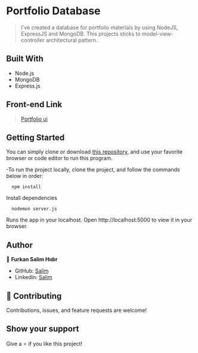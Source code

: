 # Portfolio Database

> I've created a database for portfolio materials by using NodeJS, ExpressJS and MongoDB. This projects sticks to model-view-controller architectural pattern.

## Built With

- Node.js
- MongoDB
- Express.js

## Front-end Link
> [Portfolio ui](https://github.com/Fsher07/Portfolio)

## Getting Started

You can simply clone or download [this repository](https://github.com/Fsher07/Fimple-practicum/tree/development), and use your favorite browser or code editor to run this program.

-To run the project locally, clone the project, and follow the commands below in order:

```
  npm install
```

Install dependencies

```
  nodemon server.js
```

Runs the app in your localhost.
Open http://localhost:5000 to view it in your browser.

## Author

👤 **Furkan Salim Hıdır**

- GitHub: [Salim](https://github.com/Fsher07)
- LinkedIn: [Salim](https://www.linkedin.com/in/furkan-salim-h%C4%B1d%C4%B1r-3441ab1b2/)

## 🤝 Contributing

Contributions, issues, and feature requests are welcome!

## Show your support

Give a ⭐️ if you like this project!

